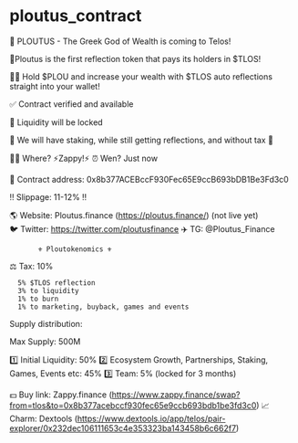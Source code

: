 # ploutus_contract
📣 PLOUTUS - The Greek God of Wealth is coming to Telos!

🥇Ploutus is the first reflection token that pays its holders in $TLOS!

💁‍♂️ Hold $PLOU and increase your wealth with $TLOS auto reflections straight into your wallet!

✅ Contract verified and available

🔐 Liquidity will be locked

💯 We will have staking, while still getting reflections, and without tax 💯

🤷‍♂️ Where? ⚡️Zappy!⚡️
⏰ Wen? Just now

📝 Contract address: 0x8b377ACEBccF930Fec65E9ccB693bDB1Be3Fd3c0

‼️ Slippage: 11-12% ‼️

🌎 Website: Ploutus.finance (https://ploutus.finance/) (not live yet)  
🐦 Twitter: https://twitter.com/ploutusfinance 
✈️ TG: @Ploutus_Finance

           ⚜️ Ploutokenomics ⚜️

⚖️ Tax: 10%

      5% $TLOS reflection
      3% to liquidity
      1% to burn
      1% to marketing, buyback, games and events

Supply distribution:

Max Supply: 500M

1️⃣ Initial Liquidity: 50%
2️⃣ Ecosystem Growth, Partnerships, Staking, Games, Events etc: 45%
3️⃣ Team: 5% (locked for 3 months)

💵 Buy link: Zappy.finance (https://www.zappy.finance/swap?from=tlos&to=0x8b377acebccf930fec65e9ccb693bdb1be3fd3c0)
📈 Charm: Dextools (https://www.dextools.io/app/telos/pair-explorer/0x232dec106111653c4e353323ba143458b6c662f7)
